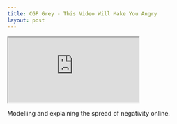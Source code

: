 ```yaml
---
title: CGP Grey - This Video Will Make You Angry
layout: post
---
```


<div class="youtube-container">
<iframe src="https://www.youtube.com/embed/rE3j_RHkqJc?rel=0" allow="accelerometer; encrypted-media; gyroscope; picture-in-picture" allowfullscreen></iframe>
</div>

Modelling and explaining the spread of negativity online.
